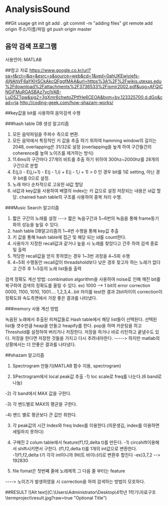 # AnalysisSound

##Git usage
git init
git add .
git commit -m "adding files"
git remote add origin 주소/이름/파일
git push origin master

## 음악 검색 프로그램

사용언어: MATLAB

##참고 자료
https://www.google.co.kr/url?sa=t&rct=j&q=&esrc=s&source=web&cd=1&ved=0ahUKEwjyjefs-4jNAhVF6aYKHSCkAkcQFggfMAA&url=https%3A%2F%2Fwikis.utexas.edu%2Fdownload%2Fattachments%2F3736533%2Fismir2002.pdf&usg=AFQjCNGjFMuRGASBAz7ycIVAB-LuD5ZTpw&sig2=3gXmr6chwtoZPtfHe6CEOA&bvm=bv.123325700,d.dGo&cad=rja
http://coding-geek.com/how-shazam-works/

##key값을 bit를 사용하여 음악검색 수행

###hash table DB 생성 알고리즘

1. 모든 음악파일을 주파수 측으로 변환.
2. 모든 음악에서 특징적인 키 값을 추출 하기 위하여 hamming window의 길이는 2048, overlapping은 31/32로 설정
(overlapping을 높게 하여 구간들간의 coherence를 높여 노이즈를 제거하는 방식)
3. 11.6ms의 구간마다 27개의 비트를 추출 하기 위하여 300hz~2000hz를 28개의 구간으로 분할
4. E(j,i) - E(j,i+1) -  E(j - 1,i) + E(j - 1,i + 1) > 0 인 경우 bit를 1로 setting, 아닌 경우 bit를 0으로 설정.
5. 노래 마다 순차적으로 고유한 id값 할당
6. id값과 key값을 사용하여 배열의 index는 키 값으로 설정 저장되는 내용은 id값 할당.
chained hash table의 구조를 사용하여 중복 처리 수행.


###Music Search 알고리즘

1. 짧은 구간의 노래를 설정
---> 짧은 녹음구간과 5~6번의 녹음을 통해 frame동기화의 성능을 높일 수 있다.
2. hash table DB알고리즘의 1~4번 수행을 통해 key값 추출
3. 키 값을 통해 hash table에 접근 및 해당 되는 id를 count한다.
4. 사용자가 지정한 recall값과 같거나 높을 시 노래를 찾았다고 간주 하여 검색 종료 및 출력
5. 적당한 recall값을 얻지 못하였는 경우 1~3번 과정을 4~5회 수행
6. 4~5회 수행동안 recall값이 threadshold보다 낮은 경후 찾고자 하는 노래가 없다고 간주 후 1~5등의 노래 list들을 출력

검색 정확도 계선 방법: combination algorithm을 사용하여 noise로 인해 깨진 bit를 복구하여 검색의 정확도를 올릴 수 있다.
ex) 1000 --> 1 bit의 error correction 0000, 1100, 1010, 1001....
1,2,3,4...bit 차이를 test한 결과 2bit차이의 correction이 정확도와 속도측면에서 가장 좋은 결과를 나타냈다.

###memory 사용 계선 방법

녹음된 노래에서 추출된 피쳐값들로 Hash table에서 해당 list들이 선택된다.
선택된 list들 갯수만큼 heap을 만들고 heapify를 한다.
pop을 하며 카운팅을 하고 Threshold를 설정하여 버리거나 저장한다.
저장을 하거나 바로 리턴하고 끝낼수도 있다.
저장을 한다면 저장한 것들을 가지고 다시 추려내야한다.
-----> 하지만 matlab의 상황에서는 더 안좋은 결과를 나타냈다.

##shazam 알고리즘

1. Spectrogram 만들기(MATLAB 함수 이용, spectrogram)

2. SPectrogram에서 local peak값 추출
 -1) loc scale로 freq를 나눈다.(6 band로 나눔)
 
 -2) 각 band에서 MAX 값을 구한다.
 
 -3) 각 밴드별로 MAX의 평균을 구한다.
 
 -4) 밴드 별로 평균보다 큰 값만 취한다.

3. 각 peak값의 시간 Index와 freq Index를 이용한다.(의문생김, index를 이용하면 세밀하지 못하다)

4. 구해진 2 colum table에서 feature(f1,f2,delta t)를 만든다.
 -1) circshift이용해서 shift시키면서 구한다.
 (f1,f2,delta t)를 1개의 int값으로 변환한다.
 -1)f1,f2,delta t가 각각 int이니까 9비트 바이너리로 변환후 합친다
 -ex)3,7,2 --> 192830
6. file fomat은 첫번째 줄에 노래제목 그 다음 줄 부터는 feature

----> 노이즈가 발생하였을 시 correction을 하여 검색하는 방법이 모호하다.

##RESULT
![Alt text](C:\Users\Administrator\Desktop\4학년 1학기\자료구조\termproject\result.jpg?raw=true "Optional Title")
